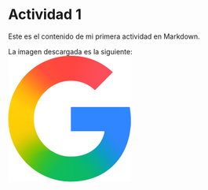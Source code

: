 # Actividad 1

Este es el contenido de mi primera actividad en Markdown.

La imagen descargada es la siguiente:
![Logo de Google](imagenes/GoogleLogo.png)